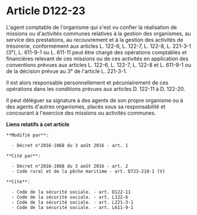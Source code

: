 # Article D122-23

L'agent comptable de l'organisme qui s'est vu confier la réalisation de missions ou d'activités communes relatives à la
gestion des organismes, au service des prestations, au recouvrement et à la gestion des activités de trésorerie, conformément
aux articles L. 122-6, L. 122-7, L. 122-8, L. 221-3-1 (3°), L. 611-9-1 ou L. 611-11 peut être chargé des opérations
comptables et financières relevant de ces missions ou de ces activités en application des conventions prévues aux articles L.
122-6, L. 122-7, L. 122-8 et L. 611-9-1 ou de la décision prévue au 3° de l'article L. 221-3-1. 

Il est alors responsable personnellement et pécuniairement de ces opérations dans les conditions prévues aux articles D.
122-11 à D. 122-20. 

Il peut déléguer sa signature à des agents de son propre organisme ou à des agents d'autres organismes, placés sous sa
responsabilité et concourant à l'exercice des missions ou activités communes.

**Liens relatifs à cet article**

	**Modifié par**:

	  - Décret n°2016-1068 du 3 août 2016 - art. 1

	**Cité par**:

	  - Décret n°2016-1068 du 3 août 2016 - art. 2
	  - Code rural et de la pêche maritime - art. D723-210-1 (V)

	**Cite**:

	  - Code de la sécurité sociale. - art. D122-11
	  - Code de la sécurité sociale. - art. L122-6
	  - Code de la sécurité sociale. - art. L221-3-1
	  - Code de la sécurité sociale. - art. L611-9-1

